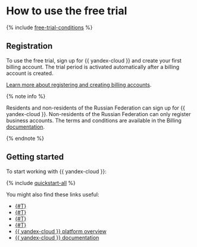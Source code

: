 # How to use the free trial

{% include [free-trial-conditions](../../../_includes/free-trial-conditions.md) %}

## Registration

To use the free trial, sign up for {{ yandex-cloud }} and create your first billing account. The trial period is activated automatically after a billing account is created.

[Learn more about registering and creating billing accounts](../../../billing/quickstart/index.md).

{% note info %}

Residents and non-residents of the Russian Federation can sign up for {{ yandex-cloud }}. Non-residents of the Russian Federation can only register business accounts. The terms and conditions are available in the Billing [documentation](../../../billing/qa/non-resident.md).

{% endnote %}

## Getting started

To start working with {{ yandex-cloud }}:

{% include [quickstart-all](../../../_includes/quickstart-all-no-billing.md) %}

You might also find these links useful:

* [{#T}](limits.md)
* [{#T}](usage-monitor.md)
* [{#T}](trial-ending.md)
* [{#T}](upgrade-to-paid.md)
* [{{ yandex-cloud }} platform overview](../../../overview/)
* [{{ yandex-cloud }} documentation](/docs)

